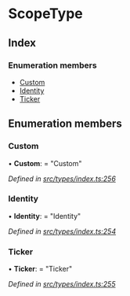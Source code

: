 # ScopeType

## Index

### Enumeration members

* [Custom](scopetype.md#custom)
* [Identity](scopetype.md#identity)
* [Ticker](scopetype.md#ticker)

## Enumeration members

### Custom

• **Custom**: = "Custom"

_Defined in_ [_src/types/index.ts:256_](https://github.com/PolymathNetwork/polymesh-sdk/blob/bf2b7a12/src/types/index.ts#L256)

### Identity

• **Identity**: = "Identity"

_Defined in_ [_src/types/index.ts:254_](https://github.com/PolymathNetwork/polymesh-sdk/blob/bf2b7a12/src/types/index.ts#L254)

### Ticker

• **Ticker**: = "Ticker"

_Defined in_ [_src/types/index.ts:255_](https://github.com/PolymathNetwork/polymesh-sdk/blob/bf2b7a12/src/types/index.ts#L255)

